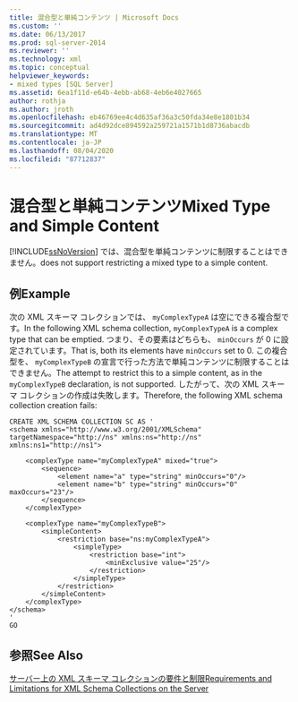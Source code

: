 ```yaml
---
title: 混合型と単純コンテンツ | Microsoft Docs
ms.custom: ''
ms.date: 06/13/2017
ms.prod: sql-server-2014
ms.reviewer: ''
ms.technology: xml
ms.topic: conceptual
helpviewer_keywords:
- mixed types [SQL Server]
ms.assetid: 6ea1f11d-e64b-4ebb-ab68-4eb6e4027665
author: rothja
ms.author: jroth
ms.openlocfilehash: eb46769ee4c4d635af36a3c50fda34e8e1801b34
ms.sourcegitcommit: ad4d92dce894592a259721a1571b1d8736abacdb
ms.translationtype: MT
ms.contentlocale: ja-JP
ms.lasthandoff: 08/04/2020
ms.locfileid: "87712837"
---
```

# <a name="mixed-type-and-simple-content"></a><span data-ttu-id="fa11d-102">混合型と単純コンテンツ</span><span class="sxs-lookup"><span data-stu-id="fa11d-102">Mixed Type and Simple Content</span></span>
  [!INCLUDE[ssNoVersion](../../includes/ssnoversion-md.md)] <span data-ttu-id="fa11d-103">では、混合型を単純コンテンツに制限することはできません。</span><span class="sxs-lookup"><span data-stu-id="fa11d-103">does not support restricting a mixed type to a simple content.</span></span>  
  
## <a name="example"></a><span data-ttu-id="fa11d-104">例</span><span class="sxs-lookup"><span data-stu-id="fa11d-104">Example</span></span>  
 <span data-ttu-id="fa11d-105">次の XML スキーマ コレクションでは、 `myComplexTypeA` は空にできる複合型です。</span><span class="sxs-lookup"><span data-stu-id="fa11d-105">In the following XML schema collection, `myComplexTypeA` is a complex type that can be emptied.</span></span> <span data-ttu-id="fa11d-106">つまり、その要素はどちらも、 `minOccurs` が 0 に設定されています。</span><span class="sxs-lookup"><span data-stu-id="fa11d-106">That is, both its elements have `minOccurs` set to 0.</span></span> <span data-ttu-id="fa11d-107">この複合型を、 `myComplexTypeB` の宣言で行った方法で単純コンテンツに制限することはできません。</span><span class="sxs-lookup"><span data-stu-id="fa11d-107">The attempt to restrict this to a simple content, as in the `myComplexTypeB` declaration, is not supported.</span></span> <span data-ttu-id="fa11d-108">したがって、次の XML スキーマ コレクションの作成は失敗します。</span><span class="sxs-lookup"><span data-stu-id="fa11d-108">Therefore, the following XML schema collection creation fails:</span></span>  
  
```  
CREATE XML SCHEMA COLLECTION SC AS '  
<schema xmlns="http://www.w3.org/2001/XMLSchema" targetNamespace="http://ns" xmlns:ns="http://ns"  
xmlns:ns1="http://ns1">  
  
    <complexType name="myComplexTypeA" mixed="true">  
        <sequence>  
            <element name="a" type="string" minOccurs="0"/>  
            <element name="b" type="string" minOccurs="0" maxOccurs="23"/>  
        </sequence>  
    </complexType>  
  
    <complexType name="myComplexTypeB">  
        <simpleContent>  
            <restriction base="ns:myComplexTypeA">  
                <simpleType>  
                    <restriction base="int">  
                        <minExclusive value="25"/>  
                    </restriction>  
                </simpleType>  
            </restriction>  
        </simpleContent>  
    </complexType>  
</schema>  
'  
GO  
```  
  
## <a name="see-also"></a><span data-ttu-id="fa11d-109">参照</span><span class="sxs-lookup"><span data-stu-id="fa11d-109">See Also</span></span>  
 [<span data-ttu-id="fa11d-110">サーバー上の XML スキーマ コレクションの要件と制限</span><span class="sxs-lookup"><span data-stu-id="fa11d-110">Requirements and Limitations for XML Schema Collections on the Server</span></span>](requirements-and-limitations-for-xml-schema-collections-on-the-server.md)  
  
  
